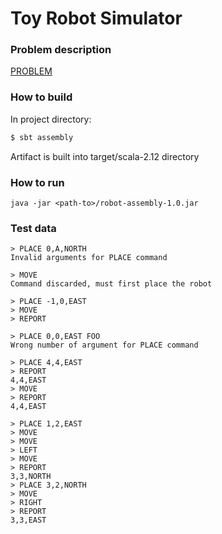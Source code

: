 # Toy Robot Simulator

### Problem description
[PROBLEM](robot/blob/master/PROBLEM.md)

### How to build
In project directory: 
```sh
$ sbt assembly
```
Artifact is built into target/scala-2.12 directory

### How to run
```
java -jar <path-to>/robot-assembly-1.0.jar
```

### Test data
```
> PLACE 0,A,NORTH
Invalid arguments for PLACE command
```
```
> MOVE
Command discarded, must first place the robot
```
```
> PLACE -1,0,EAST
> MOVE
> REPORT
```
```
> PLACE 0,0,EAST FOO
Wrong number of argument for PLACE command
```
```
> PLACE 4,4,EAST
> REPORT
4,4,EAST
> MOVE
> REPORT
4,4,EAST
```
```
> PLACE 1,2,EAST
> MOVE
> MOVE
> LEFT
> MOVE
> REPORT
3,3,NORTH
> PLACE 3,2,NORTH
> MOVE
> RIGHT
> REPORT
3,3,EAST
```